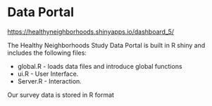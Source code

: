 # Data Portal

https://healthyneighborhoods.shinyapps.io/dashboard_5/

The Healthy Neighborhoods Study Data Portal is built in R shiny and includes the following files:

+ global.R - loads data files and introduce global functions
+ ui.R - User Interface.
+ Server.R - Interaction.

Our survey data is stored in R format
